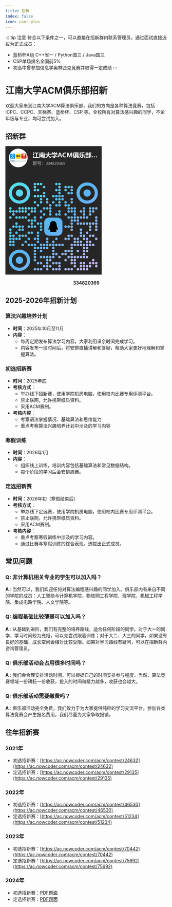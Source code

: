 ```yaml
---
title: 招新
index: false
icon: user-plus
---
```


::: tip 注意
符合以下条件之一，可以直接在招新群内联系管理员，通过面试直接选拔为正式成员：

- 蓝桥杯A组 C++省一 / Python国三 / Java国三
- CSP单场排名全国前5%
- 初高中曾参加信息学奥林匹克竞赛并取得一定成绩
:::

# 江南大学ACM俱乐部招新

欢迎大家来到江南大学ACM算法俱乐部，我们的方向是各种算法竞赛，包括 ICPC、CCPC、天梯赛、蓝桥杯、CSP 等。全校所有对算法感兴趣的同学，不论年级与专业，均可尝试加入。

## 招新群

![](/recruitment/README/2025-recruitment-qq.jpg)

<center><strong>334820369</strong></center>


## 2025-2026年招新计划

### 算法兴趣培养计划

- **时间**：2025年10月至11月
- **内容**：
    - 每周定期发布算法学习内容，大家利用课余时间完成学习。
    - 内容发布一段时间后，将安排直播讲解和答疑，帮助大家更好地理解和掌握算法。

### 初选招新赛

- **时间**：2025年底
- **考核方式**：
    - 举办线下招新赛，使用学院机房电脑，使用校内比赛专用评测平台。
    - 禁止联网，允许携带纸质资料。
    - 采用ACM赛制。
- **考核内容**：
    - 考察语法掌握情况、基础算法和思维能力
    - 重点考察算法兴趣培养计划中涉及的学习内容

### 寒假训练

- **时间**：2026年1月
- **内容**：
    - 组织线上训练，培训内容包括基础算法和常见数据结构。
    - 每个阶段的学习后会安排周赛。

### 定选招新赛

- **时间**：2026年初（寒假结束后）
- **考核方式**：
    - 举办线下定选赛，使用学院机房电脑，使用校内比赛专用评测平台。
    - 禁止联网，允许携带纸质资料。
    - 采用ACM赛制。
- **考核内容**：
    - 重点考察寒假训练中涉及的学习内容。
    - 通过比赛与寒假训练的综合表现，选拔出正式成员。

## 常见问题

### Q: 非计算机相关专业的学生可以加入吗？
**A** : 当然可以，我们欢迎任何对算法编程感兴趣的同学加入。俱乐部内有来自不同的学院的成员：人工智能与计算机学院、物联网工程学院、理学院、机械工程学院、集成电路学院、人文学院等。

### Q: 编程基础比较薄弱可以加入吗？
**A** : 从基础到进阶，我们有完整的培养路线，适合任何阶段的同学。对于大一的同学，学习时间较为充裕，可以先尝试跟着训练；对于大二、大三的同学，如果没有良好的基础，成长空间会相对比较受限。如果对学习路线有疑问，可以在招新群内咨询管理员。

### Q: 俱乐部活动会占用很多时间吗？
**A** : 我们会合理安排活动时间，可以根据自己的时间安排参与程度。当然，算法竞赛领域一份耕耘一份收获，投入的时间和精力越多，收获也会越大。

### Q: 俱乐部活动需要缴费吗？
**A** : 俱乐部活动完全免费，我们致力于为大家提供纯粹的学习交流平台。参加各类算法竞赛会产生报名费用，我们尽量为大家争取报销。

## 往年招新赛

### 2021年

- 初选招新赛：[https://ac.nowcoder.com/acm/contest/24632](https://ac.nowcoder.com/acm/contest/24632)
- 定选招新赛：[https://ac.nowcoder.com/acm/contest/29135](https://ac.nowcoder.com/acm/contest/29135)

### 2022年

- 初选招新赛：[https://ac.nowcoder.com/acm/contest/46530](https://ac.nowcoder.com/acm/contest/46530)
- 定选招新赛：[https://ac.nowcoder.com/acm/contest/51234](https://ac.nowcoder.com/acm/contest/51234)

### 2023年
- 初选招新赛：[https://ac.nowcoder.com/acm/contest/70442](https://ac.nowcoder.com/acm/contest/70442)
- 定选招新赛：[https://ac.nowcoder.com/acm/contest/75692](https://ac.nowcoder.com/acm/contest/75692)

### 2024年
- 初选招新赛：[PDF题面](/recruitment/README/JNU-ACM-2024-初选招新赛.pdf)
- 定选招新赛：[PDF题面](/recruitment/README/JNU-ACM-2024-定选招新赛.pdf)

